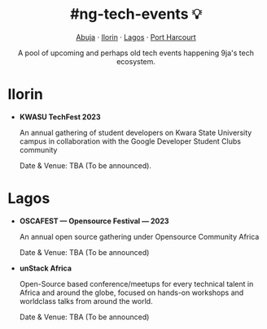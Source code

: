 <h1 style="text-align: center;">#ng-tech-events 💡</h1>

<div style="text-align: center;">
   <a href="#abuja">Abuja</a> &#183; <a href="#ilorin">Ilorin</a> &#183; <a href="#lagos">Lagos</a> &#183; <a href="#portharcourt">Port Harcourt</a>
   <p>A pool of upcoming and perhaps old tech events happening 9ja's tech ecosystem.</p>
</div>

# Ilorin

- **KWASU TechFest 2023**

  An annual gathering of student developers on Kwara State University campus in collaboration with the Google Developer Student Clubs community

  Date & Venue: TBA (To be announced).

# Lagos

- **OSCAFEST &mdash; Opensource Festival &mdash; 2023**

  An annual open source gathering under Opensource Community Africa

  Date & Venue: TBA (To be announced)

- **unStack Africa**

  Open-Source based conference/meetups for every technical talent in Africa and around the globe, focused on hands-on workshops and worldclass talks from around the world.

  Date & Venue: TBA (To be announced)

